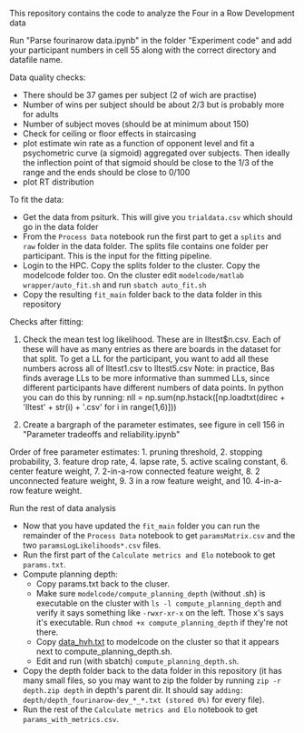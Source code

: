 This repository contains the code to analyze the Four in a Row Development data 

Run "Parse fourinarow data.ipynb" in the folder "Experiment code" and add your participant numbers in cell 55 along with the correct directory and datafile name.

Data quality checks: 
- There should be 37 games per subject (2 of wich are practise)
- Number of wins per subject should be about 2/3 but is probably more for adults
- Number of subject moves (should be at minimum about 150)
- Check for ceiling or floor effects in staircasing
- plot estimate win rate as a function of opponent level and fit a psychometric curve (a sigmoid) aggregated over subjects. Then ideally the inflection point of that sigmoid should be close to the 1/3 of the range and the ends should be close to 0/100
- plot RT distribution

To fit the data:
* Get the data from psiturk. This will give you ```trialdata.csv``` which should go in the data folder
* From the ```Process Data``` notebook run the first part to get a ```splits``` and ```raw``` folder in the data folder. The splits file contains one folder per participant. This is the input for the fitting pipeline.
* Login to the HPC. Copy the splits folder to the cluster. Copy the modelcode folder too. On the cluster edit ```modelcode/matlab wrapper/auto_fit.sh``` and run ```sbatch auto_fit.sh```
* Copy the resulting ```fit_main``` folder back to the data folder in this repository

Checks after fitting:
1. Check the mean test log likelihood. These are in lltest$n.csv. Each of these will have as many entries as there are boards in the dataset for that split.
To get a LL for the participant, you want to add all these numbers across all of lltest1.csv to lltest5.csv
Note: in practice, Bas finds average LLs to be more informative than summed LLs, since different participants have different numbers of data points. 
In python you can do this by running: nll = np.sum(np.hstack([np.loadtxt(direc + 'lltest' + str(i) + '.csv' for i in range(1,6)]))

2. Create a bargraph of the parameter estimates, see figure in cell 156 in "Parameter tradeoffs and reliability.ipynb"

Order of free parameter estimates: 1. pruning threshold, 2. stopping probability, 3. feature drop rate, 4. lapse rate, 5. active scaling constant, 6.  center feature weight, 7. 2-in-a-row connected feature weight, 8. 2 unconnected feature weight, 9. 3 in a row feature weight, and 10. 4-in-a-row feature weight.

Run the rest of data analysis
* Now that you have updated the ```fit_main``` folder you can run the remainder of the ```Process Data``` notebook to get ```paramsMatrix.csv``` and the two ```paramsLogLikelihoods*.csv``` files.
* Run the first part of the ```Calculate metrics and Elo``` notebook to get ```params.txt```.
* Compute planning depth:
  * Copy params.txt back to the cluser.
  * Make sure ```modelcode/compute_planning_depth``` (without .sh) is executable on the cluster with ```ls -l compute_planning_depth``` and verify it says something like ```-rwxr-xr-x``` on the left. Those x's says it's executable. Run ```chmod +x compute_planning_depth``` if they're not there.
  * Copy [data_hvh.txt](./Analysis%20notebooks/new/data_hvh.txt) to modelcode on the cluster so that it appears next to compute_planning_depth.sh.
  * Edit and run (with sbatch) ```compute_planning_depth.sh```.
* Copy the depth folder back to the data folder in this repository (it has many small files, so you may want to zip the folder by running ```zip -r depth.zip depth``` in depth's parent dir. It should say ```adding: depth/depth_fourinarow-dev_*_*.txt (stored 0%)``` for every file).
* Run the rest of the ```Calculate metrics and Elo``` notebook to get ```params_with_metrics.csv```.
